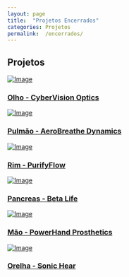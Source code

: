 ```yaml
---
layout: page
title:  "Projetos Encerrados"
categories: Projetos
permalink:  /encerrados/
---
```


<section>
<!-- Carousel -->
    <div class="content">
        <div class="container">
          <h2 class="my-5 text-center"></h2>
        </div>
        <div class="site-section bg-left-half mb-5">
          <div class="container owl-2-style">
            <h2 class="text-primary py-5 ">Projetos</h2>
            <div class="owl-carousel owl-2">
              <div class="media-29101">
                <a href="#"><img src="assets/img/eyeball.jpg" alt="Image" class="img-fluid"></a>
                <h3><a href="catalogo.html">Olho - CyberVision Optics</a></h3>
              </div>
              <div class="media-29101">
                <a href="#"><img src="assets/img/pulmao.png" alt="Image" class="img-fluid"></a>
                <h3><a href="catalogo.html">Pulmão - AeroBreathe Dynamics</a></h3>
              </div>
              <div class="media-29101">
                <a href="#"><img src="assets/img/kidney.jpg" alt="Image" class="img-fluid"></a>
                <h3><a href="catalogo.html">Rim - PurifyFlow</a></h3>
              </div>
              <div class="media-29101">
                <a href="#"><img src="assets/img/pancreas.jpg" alt="Image" class="img-fluid"></a>
                <h3><a href="catalogo.html">Pancreas - Beta Life</a></h3>
              </div>
              <div class="media-29101">
                <a href="#"><img src="assets/img/arm.jpg" alt="Image" class="img-fluid"></a>
                <h3><a href="catalogo.html">Mão - PowerHand Prosthetics</a></h3>
              </div>
              <div class="media-29101">
                <a href="#"><img src="assets/img/ear.jpg" alt="Image" class="img-fluid"></a>
                <h3><a href="catalogo.html">Orelha - Sonic Hear</a></h3>
              </div>
            </div>
          </div>
        </div>
      </div>
      <script src="../assets/js-carrosel/bootstrap.min.js"></script>
      <script src="../assets/js-carrosel/popper.min.js"></script>
      <script src="../assets/js-carrosel/bootstrap.min.js"></script>
      <script src="../assets/js-carrosel/owl.carousel.min.js"></script>
      <script src="../assets/js-carrosel/main.js"></script>
</section>

